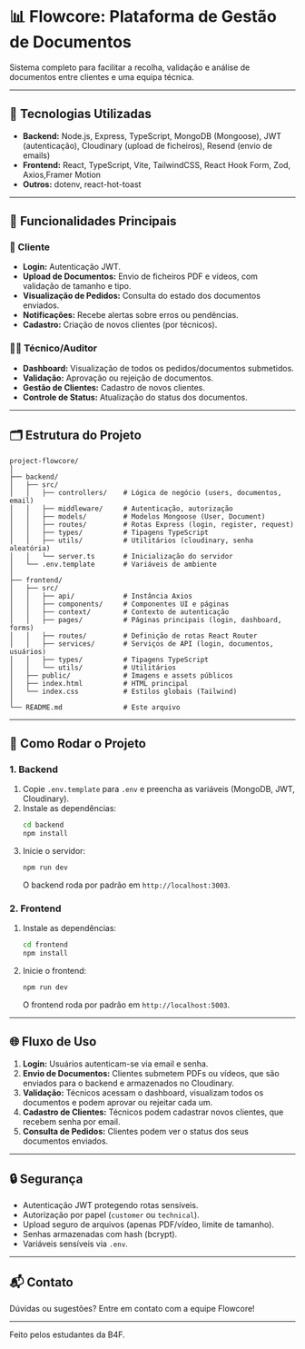 # 📊 Flowcore: Plataforma de Gestão de Documentos

Sistema completo para facilitar a recolha, validação e análise de documentos entre clientes e uma equipa técnica.

---

## 🔧 Tecnologias Utilizadas

- **Backend:** Node.js, Express, TypeScript, MongoDB (Mongoose), JWT (autenticação), Cloudinary (upload de ficheiros), Resend (envio de emails)
- **Frontend:** React, TypeScript, Vite, TailwindCSS, React Hook Form, Zod, Axios,Framer Motion
- **Outros:** dotenv, react-hot-toast

---

## 🎯 Funcionalidades Principais

### 👤 Cliente
- **Login:** Autenticação JWT.
- **Upload de Documentos:** Envio de ficheiros PDF e vídeos, com validação de tamanho e tipo.
- **Visualização de Pedidos:** Consulta do estado dos documentos enviados.
- **Notificações:** Recebe alertas sobre erros ou pendências.
- **Cadastro:** Criação de novos clientes (por técnicos).

### 👨‍💼 Técnico/Auditor
- **Dashboard:** Visualização de todos os pedidos/documentos submetidos.
- **Validação:** Aprovação ou rejeição de documentos.
- **Gestão de Clientes:** Cadastro de novos clientes.
- **Controle de Status:** Atualização do status dos documentos.

---

## 🗂️ Estrutura do Projeto

```
project-flowcore/
│
├── backend/
│   ├── src/
│   │   ├── controllers/    # Lógica de negócio (users, documentos, email)
│   │   ├── middleware/     # Autenticação, autorização
│   │   ├── models/         # Modelos Mongoose (User, Document)
│   │   ├── routes/         # Rotas Express (login, register, request)
│   │   ├── types/          # Tipagens TypeScript
│   │   ├── utils/          # Utilitários (cloudinary, senha aleatória)
│   │   └── server.ts       # Inicialização do servidor
│   └── .env.template       # Variáveis de ambiente
│
├── frontend/
│   ├── src/
│   │   ├── api/            # Instância Axios
│   │   ├── components/     # Componentes UI e páginas
│   │   ├── context/        # Contexto de autenticação
│   │   ├── pages/          # Páginas principais (login, dashboard, forms)
│   │   ├── routes/         # Definição de rotas React Router
│   │   ├── services/       # Serviços de API (login, documentos, usuários)
│   │   ├── types/          # Tipagens TypeScript
│   │   └── utils/          # Utilitários
│   ├── public/             # Imagens e assets públicos
│   ├── index.html          # HTML principal
│   └── index.css           # Estilos globais (Tailwind)
│
└── README.md               # Este arquivo
```

---

## 🚀 Como Rodar o Projeto

### 1. Backend

1. Copie `.env.template` para `.env` e preencha as variáveis (MongoDB, JWT, Cloudinary).
2. Instale as dependências:
   ```sh
   cd backend
   npm install
   ```
3. Inicie o servidor:
   ```sh
   npm run dev
   ```
   O backend roda por padrão em `http://localhost:3003`.

### 2. Frontend

1. Instale as dependências:
   ```sh
   cd frontend
   npm install
   ```
2. Inicie o frontend:
   ```sh
   npm run dev
   ```
   O frontend roda por padrão em `http://localhost:5003`.

---

## 🌐 Fluxo de Uso

1. **Login:** Usuários autenticam-se via email e senha.
2. **Envio de Documentos:** Clientes submetem PDFs ou vídeos, que são enviados para o backend e armazenados no Cloudinary.
3. **Validação:** Técnicos acessam o dashboard, visualizam todos os documentos e podem aprovar ou rejeitar cada um.
4. **Cadastro de Clientes:** Técnicos podem cadastrar novos clientes, que recebem senha por email.
5. **Consulta de Pedidos:** Clientes podem ver o status dos seus documentos enviados.

---

## 🔒 Segurança

- Autenticação JWT protegendo rotas sensíveis.
- Autorização por papel (`customer` ou `technical`).
- Upload seguro de arquivos (apenas PDF/vídeo, limite de tamanho).
- Senhas armazenadas com hash (bcrypt).
- Variáveis sensíveis via `.env`.

---

## 📬 Contato

Dúvidas ou sugestões? Entre em contato com a equipe Flowcore!

---

Feito pelos estudantes da B4F.
